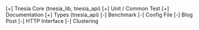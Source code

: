 [+] Tnesia Core (tnesia_lib, tnesia_api)
[+] Unit / Common Test
[+] Documentation
[+] Types (tnesia_api)
[-] Benchmark
[-] Config File
[-] Blog Post
[-] HTTP Interface
[-] Clustering
